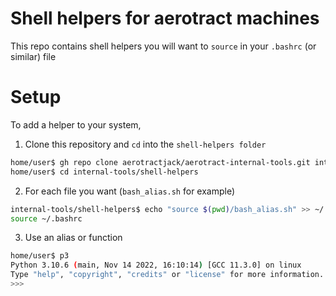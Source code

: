 # Shell helpers for aerotract machines
This repo contains shell helpers you will want to `source` in your `.bashrc` (or similar) file

# Setup
To add a helper to your system, 
1. Clone this repository and `cd` into the `shell-helpers folder`
```bash
home/user$ gh repo clone aerotractjack/aerotract-internal-tools.git internal-tools
home/user$ cd internal-tools/shell-helpers
```
2. For each file you want (`bash_alias.sh` for example)
```bash
internal-tools/shell-helpers$ echo "source $(pwd)/bash_alias.sh" >> ~/.bashrc
source ~/.bashrc
```
3. Use an alias or function
```bash
home/user$ p3
Python 3.10.6 (main, Nov 14 2022, 16:10:14) [GCC 11.3.0] on linux
Type "help", "copyright", "credits" or "license" for more information.
>>> 
```
